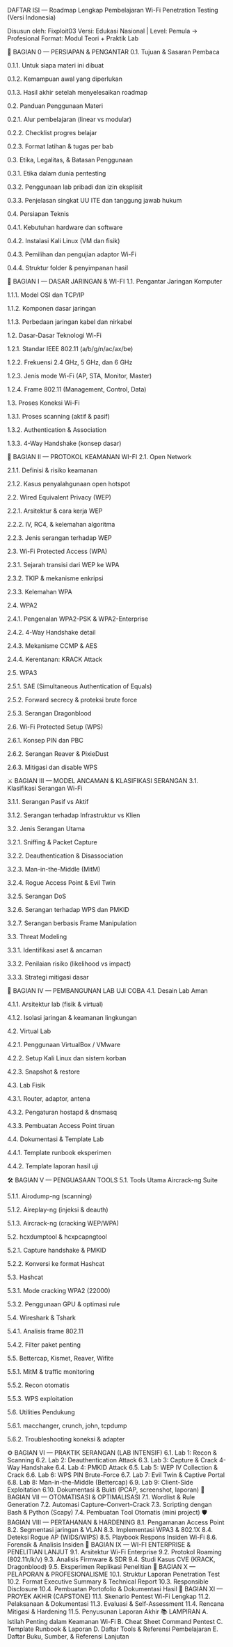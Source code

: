 DAFTAR ISI — Roadmap Lengkap Pembelajaran Wi-Fi Penetration Testing (Versi Indonesia)

Disusun oleh: Fixploit03
Versi: Edukasi Nasional | Level: Pemula → Profesional
Format: Modul Teori + Praktik Lab

🧭 BAGIAN 0 — PERSIAPAN & PENGANTAR
0.1. Tujuan & Sasaran Pembaca

0.1.1. Untuk siapa materi ini dibuat

0.1.2. Kemampuan awal yang diperlukan

0.1.3. Hasil akhir setelah menyelesaikan roadmap

0.2. Panduan Penggunaan Materi

0.2.1. Alur pembelajaran (linear vs modular)

0.2.2. Checklist progres belajar

0.2.3. Format latihan & tugas per bab

0.3. Etika, Legalitas, & Batasan Penggunaan

0.3.1. Etika dalam dunia pentesting

0.3.2. Penggunaan lab pribadi dan izin eksplisit

0.3.3. Penjelasan singkat UU ITE dan tanggung jawab hukum

0.4. Persiapan Teknis

0.4.1. Kebutuhan hardware dan software

0.4.2. Instalasi Kali Linux (VM dan fisik)

0.4.3. Pemilihan dan pengujian adaptor Wi-Fi

0.4.4. Struktur folder & penyimpanan hasil

📡 BAGIAN I — DASAR JARINGAN & WI-FI
1.1. Pengantar Jaringan Komputer

1.1.1. Model OSI dan TCP/IP

1.1.2. Komponen dasar jaringan

1.1.3. Perbedaan jaringan kabel dan nirkabel

1.2. Dasar-Dasar Teknologi Wi-Fi

1.2.1. Standar IEEE 802.11 (a/b/g/n/ac/ax/be)

1.2.2. Frekuensi 2.4 GHz, 5 GHz, dan 6 GHz

1.2.3. Jenis mode Wi-Fi (AP, STA, Monitor, Master)

1.2.4. Frame 802.11 (Management, Control, Data)

1.3. Proses Koneksi Wi-Fi

1.3.1. Proses scanning (aktif & pasif)

1.3.2. Authentication & Association

1.3.3. 4-Way Handshake (konsep dasar)

🔐 BAGIAN II — PROTOKOL KEAMANAN WI-FI
2.1. Open Network

2.1.1. Definisi & risiko keamanan

2.1.2. Kasus penyalahgunaan open hotspot

2.2. Wired Equivalent Privacy (WEP)

2.2.1. Arsitektur & cara kerja WEP

2.2.2. IV, RC4, & kelemahan algoritma

2.2.3. Jenis serangan terhadap WEP

2.3. Wi-Fi Protected Access (WPA)

2.3.1. Sejarah transisi dari WEP ke WPA

2.3.2. TKIP & mekanisme enkripsi

2.3.3. Kelemahan WPA

2.4. WPA2

2.4.1. Pengenalan WPA2-PSK & WPA2-Enterprise

2.4.2. 4-Way Handshake detail

2.4.3. Mekanisme CCMP & AES

2.4.4. Kerentanan: KRACK Attack

2.5. WPA3

2.5.1. SAE (Simultaneous Authentication of Equals)

2.5.2. Forward secrecy & proteksi brute force

2.5.3. Serangan Dragonblood

2.6. Wi-Fi Protected Setup (WPS)

2.6.1. Konsep PIN dan PBC

2.6.2. Serangan Reaver & PixieDust

2.6.3. Mitigasi dan disable WPS

⚔️ BAGIAN III — MODEL ANCAMAN & KLASIFIKASI SERANGAN
3.1. Klasifikasi Serangan Wi-Fi

3.1.1. Serangan Pasif vs Aktif

3.1.2. Serangan terhadap Infrastruktur vs Klien

3.2. Jenis Serangan Utama

3.2.1. Sniffing & Packet Capture

3.2.2. Deauthentication & Disassociation

3.2.3. Man-in-the-Middle (MitM)

3.2.4. Rogue Access Point & Evil Twin

3.2.5. Serangan DoS

3.2.6. Serangan terhadap WPS dan PMKID

3.2.7. Serangan berbasis Frame Manipulation

3.3. Threat Modeling

3.3.1. Identifikasi aset & ancaman

3.3.2. Penilaian risiko (likelihood vs impact)

3.3.3. Strategi mitigasi dasar

🧪 BAGIAN IV — PEMBANGUNAN LAB UJI COBA
4.1. Desain Lab Aman

4.1.1. Arsitektur lab (fisik & virtual)

4.1.2. Isolasi jaringan & keamanan lingkungan

4.2. Virtual Lab

4.2.1. Penggunaan VirtualBox / VMware

4.2.2. Setup Kali Linux dan sistem korban

4.2.3. Snapshot & restore

4.3. Lab Fisik

4.3.1. Router, adaptor, antena

4.3.2. Pengaturan hostapd & dnsmasq

4.3.3. Pembuatan Access Point tiruan

4.4. Dokumentasi & Template Lab

4.4.1. Template runbook eksperimen

4.4.2. Template laporan hasil uji

🛠️ BAGIAN V — PENGUASAAN TOOLS
5.1. Tools Utama Aircrack-ng Suite

5.1.1. Airodump-ng (scanning)

5.1.2. Aireplay-ng (injeksi & deauth)

5.1.3. Aircrack-ng (cracking WEP/WPA)

5.2. hcxdumptool & hcxpcapngtool

5.2.1. Capture handshake & PMKID

5.2.2. Konversi ke format Hashcat

5.3. Hashcat

5.3.1. Mode cracking WPA2 (22000)

5.3.2. Penggunaan GPU & optimasi rule

5.4. Wireshark & Tshark

5.4.1. Analisis frame 802.11

5.4.2. Filter paket penting

5.5. Bettercap, Kismet, Reaver, Wifite

5.5.1. MitM & traffic monitoring

5.5.2. Recon otomatis

5.5.3. WPS exploitation

5.6. Utilities Pendukung

5.6.1. macchanger, crunch, john, tcpdump

5.6.2. Troubleshooting koneksi & adapter

⚙️ BAGIAN VI — PRAKTIK SERANGAN (LAB INTENSIF)
6.1. Lab 1: Recon & Scanning
6.2. Lab 2: Deauthentication Attack
6.3. Lab 3: Capture & Crack 4-Way Handshake
6.4. Lab 4: PMKID Attack
6.5. Lab 5: WEP IV Collection & Crack
6.6. Lab 6: WPS PIN Brute-Force
6.7. Lab 7: Evil Twin & Captive Portal
6.8. Lab 8: Man-in-the-Middle (Bettercap)
6.9. Lab 9: Client-Side Exploitation
6.10. Dokumentasi & Bukti (PCAP, screenshot, laporan)
🧰 BAGIAN VII — OTOMATISASI & OPTIMALISASI
7.1. Wordlist & Rule Generation
7.2. Automasi Capture–Convert–Crack
7.3. Scripting dengan Bash & Python (Scapy)
7.4. Pembuatan Tool Otomatis (mini project)
🛡️ BAGIAN VIII — PERTAHANAN & HARDENING
8.1. Pengamanan Access Point
8.2. Segmentasi jaringan & VLAN
8.3. Implementasi WPA3 & 802.1X
8.4. Deteksi Rogue AP (WIDS/WIPS)
8.5. Playbook Respons Insiden Wi-Fi
8.6. Forensik & Analisis Insiden
🏢 BAGIAN IX — WI-FI ENTERPRISE & PENELITIAN LANJUT
9.1. Arsitektur Wi-Fi Enterprise
9.2. Protokol Roaming (802.11r/k/v)
9.3. Analisis Firmware & SDR
9.4. Studi Kasus CVE (KRACK, Dragonblood)
9.5. Eksperimen Replikasi Penelitian
📝 BAGIAN X — PELAPORAN & PROFESIONALISME
10.1. Struktur Laporan Penetration Test
10.2. Format Executive Summary & Technical Report
10.3. Responsible Disclosure
10.4. Pembuatan Portofolio & Dokumentasi Hasil
🧩 BAGIAN XI — PROYEK AKHIR (CAPSTONE)
11.1. Skenario Pentest Wi-Fi Lengkap
11.2. Pelaksanaan & Dokumentasi
11.3. Evaluasi & Self-Assessment
11.4. Rencana Mitigasi & Hardening
11.5. Penyusunan Laporan Akhir
📚 LAMPIRAN
A. Istilah Penting dalam Keamanan Wi-Fi
B. Cheat Sheet Command Pentest
C. Template Runbook & Laporan
D. Daftar Tools & Referensi Pembelajaran
E. Daftar Buku, Sumber, & Referensi Lanjutan
